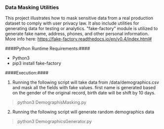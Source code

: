 ### Data Masking Utilities ###
This project illustrates how to mask sensitive data from a real production dataset to 
comply with user privacy law. It also include utilities for generating data for testing or analytics.
"fake-factory" module is utilized to generate fake name, address, phones, and other personal information.   
More info here: https://fake-factory.readthedocs.io/en/v0.4/index.html#

####Python Runtime Requirements:####
* Python3
* pip3 install fake-factory

####Execution:####
1. Running the following script will take data from /data/demographics.csv and mask all the fields with fake values. 
first name is generated based on the gender of the original record, birth date will be shift by 10 days.
> python3 DemographisMasking.py
2. Running the following script will generate random demographics data
> python3 DemographicsGenerator.py